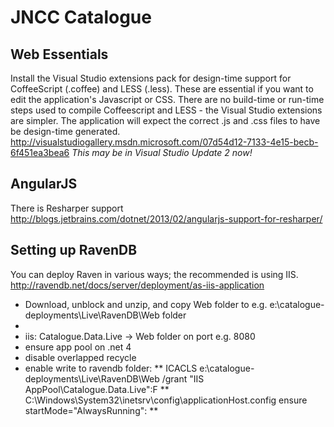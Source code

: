 JNCC Catalogue
==============

Web Essentials
--------------

Install the Visual Studio extensions pack for design-time support for CoffeeScript (.coffee) and LESS (.less).
These are essential if you want to edit the application's Javascript or CSS.
There are no build-time or run-time steps used to compile Coffeescript and LESS - the Visual Studio extensions are simpler.
The application will expect the correct .js and .css files to have be design-time generated.
http://visualstudiogallery.msdn.microsoft.com/07d54d12-7133-4e15-becb-6f451ea3bea6
*This may be in Visual Studio Update 2 now!*

AngularJS
---------
There is Resharper support http://blogs.jetbrains.com/dotnet/2013/02/angularjs-support-for-resharper/

Setting up RavenDB
------------------

You can deploy Raven in various ways; the recommended is using IIS.
http://ravendb.net/docs/server/deployment/as-iis-application

* Download, unblock and unzip, and copy Web folder to e.g. e:\catalogue-deployments\Live\RavenDB\Web folder
* <add key="Raven/AnonymousAccess" value="All"/>
* iis: Catalogue.Data.Live -> Web folder on port e.g. 8080
* ensure app pool on .net 4
* disable overlapped recycle
* enable write to ravendb folder:
** ICACLS e:\catalogue-deployments\Live\RavenDB\Web /grant "IIS AppPool\Catalogue.Data.Live":F
** C:\Windows\System32\inetsrv\config\applicationHost.config ensure startMode="AlwaysRunning":
** <add name="Catalogue.Data.Live" managedRuntimeVersion="v4.0" startMode="AlwaysRunning" />



